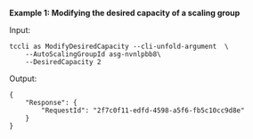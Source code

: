 **Example 1: Modifying the desired capacity of a scaling group**



Input: 

```
tccli as ModifyDesiredCapacity --cli-unfold-argument  \
    --AutoScalingGroupId asg-nvnlpbb8\
    --DesiredCapacity 2
```

Output: 
```
{
    "Response": {
        "RequestId": "2f7c0f11-edfd-4598-a5f6-fb5c10cc9d8e"
    }
}
```

